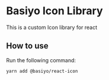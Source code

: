 # Basiyo Icon Library

This is a custom Icon library for react

## How to use

Run the following command:

```sh
yarn add @basiyo/react-icon
```

